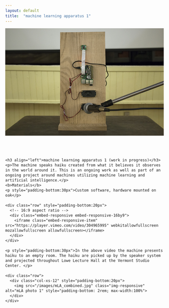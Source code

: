 ```yaml
---
layout: default
title:  "machine learning apparatus 1"
---
```


<div class="right">
  <div class="container">
    <div class="row">
      <div class="col-xs-12" style="padding-bottom:20px">
        <img src="/images/mLA_1_withMic_forWeb.jpg" class="img-responsive" alt="mLA photo 1" style="padding-bottom: 2rem; max-width:100%">
      </div>
    </div>

    <h3 align="left">machine learning apparatus 1 (work in progress)</h3>
    <p>The machine speaks haiku created from what it believes it observes in the world around it. This is an ongoing work as well as part of an ongoing project around machines utilizing machine learning and artificial intelligence.</p>
    <b>Materials</b>
    <p style="padding-bottom:30px">Custom software, hardware mounted on oak</p>

    <div class="row" style="padding-bottom:20px">
      <!-- 16:9 aspect ratio -->
      <div class="embed-responsive embed-responsive-16by9">
        <iframe class="embed-responsive-item" src="https://player.vimeo.com/video/304965995" webkitallowfullscreen mozallowfullscreen allowfullscreen></iframe>
      </div>
    </div>

    <p style="padding-bottom:30px">In the above video the machine presents haiku to an empty room. The haiku are picked up by the speaker system and projected throughout Lowe Lecture Hall at the Vermont Studio Center. </p>

    <div class="row">
      <div class="col-xs-12" style="padding-bottom:20px">
        <img src="/images/mLA_combined.jpg" class="img-responsive" alt="mLA photo 1" style="padding-bottom: 2rem; max-width:100%">
      </div>
    </div>
  </div>
</div>
